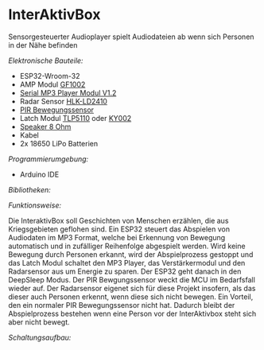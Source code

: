 # InterAktivBox
Sensorgesteuerter Audioplayer spielt Audiodateien ab wenn sich Personen in der Nähe befinden

*Elektronische Bauteile:*

- ESP32-Wroom-32
- AMP Modul [GF1002](https://naltronic.de/business-industrie/elektronik-messtechnik/elektronische-bauelemente/halbleiter-aktive-elemente/platinen-entwicklungskits/357/pam8403-digitale-verstaerkerplatine-gf1002-2x3-watt-5vdc)
- [Serial MP3 Player Modul V1.2](https://www.makershop.de/module/audio/yx5300-mp3/)
- Radar Sensor [HLK-LD2410](https://de.aliexpress.com/item/1005004351593073.html)
- [PIR Bewegungssensor](https://www.reichelt.de/entwicklerbards-infrarot-bewegungsmelder-hc-sr505-debo-hc-sr505-p266046.html?&nbc=1&trstct=lsbght_sldr::215897)
- Latch Modul [TLP5110](https://www.adafruit.com/product/3435) oder [KY002](http://www.icstation.com/single-button-bistable-switch-module-flip-flop-latch-falling-edge-trigger-switch-ky002-p-9309.html)
- [Speaker 8 Ohm](https://eckstein-shop.de/Speaker-8-Ohm-05W-50mm-Lautsprecher-fuer-jedes-Audioprojekt)
- Kabel
- 2x 18650 LiPo Batterien

*Programmierumgebung:*

- Arduino IDE

*Bibliotheken:*

*Funktionsweise:*

Die InteraktivBox soll Geschichten von Menschen erzählen, die aus Kriegsgebieten geflohen sind. Ein ESP32 steuert das Abspielen von Audiodaten im MP3 Format, welche bei Erkennung von Bewegung automatisch und in zufälliger Reihenfolge abgespielt werden. Wird keine Bewegung durch Personen erkannt, wird der Abspielprozess gestoppt und das Latch Modul schaltet den MP3 Player, das Verstärkermodul und den Radarsensor aus um Energie zu sparen. Der ESP32 geht danach in den DeepSleep Modus. Der PIR Bewgungssensor weckt die MCU im Bedarfsfall wieder auf.
Der Radarsensor eigenet sich für diese Projekt insofern, als das dieser auch Personen erkennt, wenn diese sich nicht bewegen.  Ein Vorteil, den ein normaler PIR Bewegungssensor nicht hat.
Dadurch bleibt der Abspielprozess bestehen wenn eine Person vor der InterAktivbox steht sich aber nicht bewegt.

*Schaltungsaufbau:*



